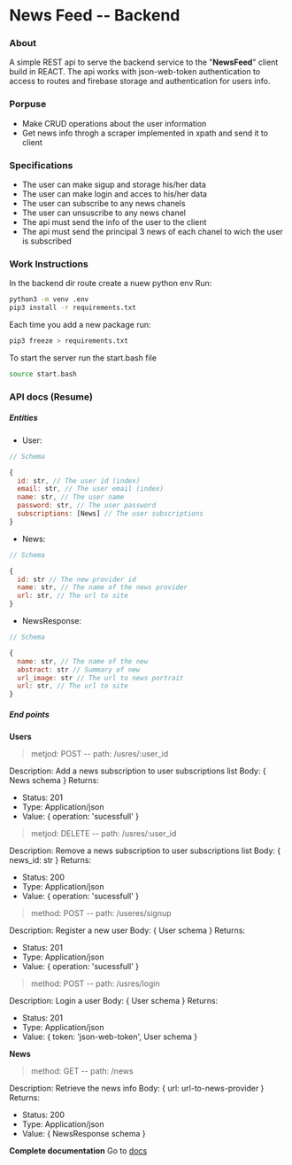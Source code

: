 # News Feed -- Backend

### About
A simple REST api to serve the backend service to the "**NewsFeed**" client build in REACT.
The api works with json-web-token authentication to access to routes and firebase storage and authentication for users info.

### Porpuse
- Make CRUD operations about the user information
- Get news info throgh a scraper implemented in xpath and send it to client

### Specifications
- The user can make sigup and storage his/her data
- The user can make login and acces to his/her data
- The user can subscribe to any news chanels
- The user can unsuscribe to any news chanel
- The api must send the info of the user to the client
- The api must send the principal 3 news of each chanel to wich the user is subscribed

### Work Instructions
In the backend dir route create a nuew python env
Run:

```bash
python3 -m venv .env
pip3 install -r requirements.txt
```

Each time you add a new package run:
```bash
pip3 freeze > requirements.txt
```

To start the server run the start.bash file
```bash
source start.bash
```

### API docs (Resume)

##### Entities
- User:
```js
// Schema

{
  id: str, // The user id (index)
  email: str, // The user email (index)
  name: str, // The user name
  password: str, // The user password
  subscriptions: [News] // The user subscriptions
}
```

- News:
```js
// Schema

{
  id: str // The new provider id
  name: str, // The name of the news provider
  url: str, // The url to site
}
```

- NewsResponse:

```js
// Schema

{
  name: str, // The name of the new
  abstract: str // Summary of new
  url_image: str // The url to news portrait
  url: str, // The url to site
}
```

##### End points

**Users**

> metjod: POST -- path: /usres/:user_id

Description: Add a news subscription to user subscriptions list
Body: { News schema }
Returns:
- Status: 201
- Type: Application/json
- Value: { operation: 'sucessfull' }

> metjod: DELETE -- path: /usres/:user_id

Description: Remove a news subscription to user subscriptions list
Body: { news_id: str }
Returns:
- Status: 200
- Type: Application/json
- Value: { operation: 'sucessfull' }

> method: POST -- path: /useres/signup

Description: Register a new user
Body: { User schema }
Returns:
- Status: 201
- Type: Application/json
- Value: { operation: 'sucessfull' }

> method: POST -- path: /usres/login

Description: Login a user
Body: { User schema }
Returns:
- Status: 201
- Type: Application/json
- Value: { token: 'json-web-token', User schema }

**News**

> method: GET -- path: /news

Description: Retrieve the news info
Body: { url: url-to-news-provider }
Returns:
- Status: 200
- Type: Application/json
- Value: { NewsResponse schema }

**Complete documentation** 
Go to [docs](https://...)

